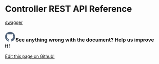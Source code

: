 # Controller REST API Reference
[swagger]()



<aside class="notifications contribute">
  <h3><img src="/images/icos/ico-github.svg" alt="">See anything wrong with the document? Help us improve it!</h3>
  <a href="http://api.datasance.com"
    target="_blank">
    <p>Edit this page on Github!</p>
  </a>
</aside>

